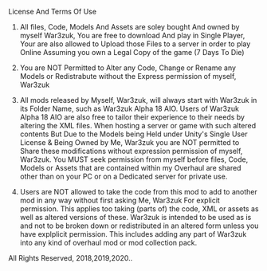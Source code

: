 License And Terms Of Use

1) All files, Code, Models And Assets are soley bought And owned by myself War3zuk, You are free to download And play in Single Player, Your are also allowed
to Upload those Files to a server in order to play Online Assuming you own a Legal Copy of the game (7 Days To Die)

2) You are NOT Permitted to Alter any Code, Change or Rename any Models or Redistrabute without the Express permission of myself, War3zuk

3) All mods released by Myself, War3zuk, will always start with War3zuk in its Folder Name, such as War3zuk Alpha 18 AIO.
Users of War3zuk Alpha 18 AIO are also free to tailor their experience to their needs by altering the XML files. When hosting a server or game with such altered
contents But Due to the Models being Held under Unity's Single User License & Being Owned by Me, War3zuk you are NOT permitted to Share these modifications without
expression permission of myself, War3zuk. You MUST seek permission from myself before files, Code, Models or Assets that are contained within my Overhaul are
shared other than on your PC or on a Dedicated server for private use.

4) Users are NOT allowed to take the code from this mod to add to another mod in any way without first asking Me, War3zuk For explicit permission. This applies 
too taking (parts of) the code, XML or assets as well as altered versions of these. War3zuk is intended to be used as is and not to be broken down or redistributed
in an altered form unless you have explplicit permission. This includes adding any part of War3zuk into any kind of overhaul mod or mod collection pack.

All Rights Reserved, 2018,2019,2020..